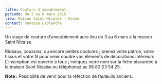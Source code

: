 ```yaml
---
title: Couture d'ameublement
periode: Du 3 au 6 mars 2015
lieu: Maison Saint-Nicaise - Rouen
contact: Vanessa Laplanche
---
```


Un stage de couture d'ameublement aura lieu du 3 au 6 mars à la maison Saint Nicaise.

Rideaux, coussins, ou encore petites coutures ; prenez votre patron, votre tissus et votre fil pour venir coudre vos éléments de décorations intérieurs.
L'inscription est ouverte à tous ; indiquez votre nom sur la fiche placardée à la maison Saint Nicaise ou téléphonez au 06 83 03 54 25.

**Note :** Possibilité de venir pour la réfection de fauteuils anciens.

